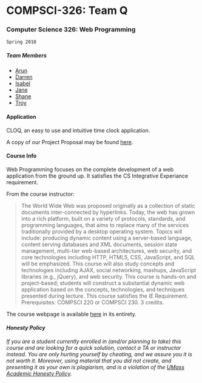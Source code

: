 COMPSCI-326: Team Q
===========

### Computer Science 326: Web Programming 
`Spring 2018`

##### Team Members
* [Arun](https://github.com/adunna)
* [Darren](https://github.com/dfarrelly)
* [Isabel](https://github.com/ihagberg)
* [Jane](https://github.com/onlyNexusHere)
* [Shane](https://github.com/sparr1)
* [Troy](https://github.com/tmayrand)

#### Application
CLOQ, an easy to use and intuitive time clock application.

A copy of our Project Proposal may be found [here](https://docs.google.com/document/d/1XlcMGGVRLWw-7qNfq8IKkR03Hjc0I6dKJ3xo6D6_CR0/edit?usp=sharing).

#### Course Info

Web Programming focuses on the complete development of a web application from the ground up. It satisfies the CS Integrative Experiance requirement.

From the course instructor:

>The World Wide Web was proposed originally as a collection of static documents inter-connected by hyperlinks. Today, the web has grown into a rich platform, built on a variety of protocols, standards, and programming languages, that aims to replace many of the services traditionally provided by a desktop operating system. Topics will include: producing dynamic content using a server-based language, content serving databases and XML documents, session state management, multi-tier web-based architectures, web security, and core technologies including HTTP, HTML5, CSS, JavaScript, and SQL will be emphasized. This course will also study concepts and technologies including AJAX, social networking, mashups, JavaScript libraries (e.g., jQuery), and web security. This course is hands-on and project-based; students will construct a substantial dynamic web application based on the concepts, technologies, and techniques presented during lecture. This course satisfies the IE Requirement. Prerequisites: COMPSCI 220 or COMPSCI 230. 3 credits.

The course webpage is available [here](https://umass-cs-326.github.io) in its entirety.

#### _Honesty Policy_
_If you are a student currently enrolled in (and/or planning to take) this course and are looking for a quick solution, contact a TA or instructor instead. You are only hurting yourself by cheating, and we assure you it is not worth it. Moreover, using material that you did not create, and presenting it as your own is plagiarism, and is a violation of the [UMass Academic Honesty Policy](http://www.umass.edu/honesty/)._
